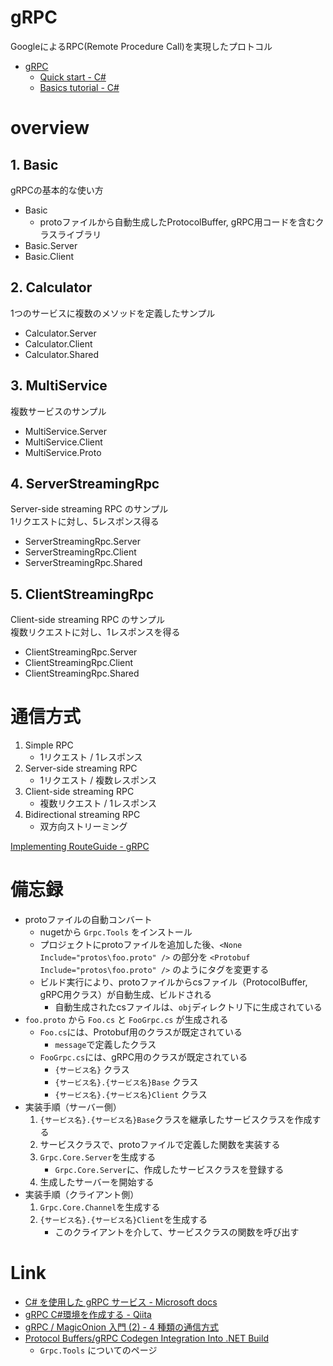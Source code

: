 # gRPC

GoogleによるRPC(Remote Procedure Call)を実現したプロトコル

- [gRPC](https://grpc.io/)
    - [Quick start - C#](https://www.grpc.io/docs/languages/csharp/quickstart/)
    - [Basics tutorial - C#](https://www.grpc.io/docs/languages/csharp/basics/)

# overview

## 1. Basic

gRPCの基本的な使い方

- Basic
    - protoファイルから自動生成したProtocolBuffer, gRPC用コードを含むクラスライブラリ
- Basic.Server
- Basic.Client

## 2. Calculator

1つのサービスに複数のメソッドを定義したサンプル

- Calculator.Server
- Calculator.Client
- Calculator.Shared

## 3. MultiService

複数サービスのサンプル

- MultiService.Server
- MultiService.Client
- MultiService.Proto

## 4. ServerStreamingRpc

Server-side streaming RPC のサンプル  
1リクエストに対し、5レスポンス得る

- ServerStreamingRpc.Server
- ServerStreamingRpc.Client
- ServerStreamingRpc.Shared

## 5. ClientStreamingRpc

Client-side streaming RPC のサンプル  
複数リクエストに対し、1レスポンスを得る

- ClientStreamingRpc.Server
- ClientStreamingRpc.Client
- ClientStreamingRpc.Shared

# 通信方式

1. Simple RPC
    - 1リクエスト / 1レスポンス
1. Server-side streaming RPC
    - 1リクエスト / 複数レスポンス
1. Client-side streaming RPC
    - 複数リクエスト / 1レスポンス
1. Bidirectional streaming RPC
    - 双方向ストリーミング

[Implementing RouteGuide - gRPC](https://www.grpc.io/docs/languages/csharp/basics/#implementing-routeguide)

# 備忘録

- protoファイルの自動コンバート
    - nugetから `Grpc.Tools` をインストール
    - プロジェクトにprotoファイルを追加した後、`<None Include="protos\foo.proto" />` の部分を `<Protobuf Include="protos\foo.proto" />` のようにタグを変更する
    - ビルド実行により、protoファイルからcsファイル（ProtocolBuffer, gRPC用クラス）が自動生成、ビルドされる
        - 自動生成されたcsファイルは、`obj`ディレクトリ下に生成されている
- `foo.proto` から `Foo.cs` と `FooGrpc.cs` が生成される
    - `Foo.cs`には、Protobuf用のクラスが既定されている
        - `message`で定義したクラス
    - `FooGrpc.cs`には、gRPC用のクラスが既定されている
        - `{サービス名}` クラス
        - `{サービス名}.{サービス名}Base` クラス
        - `{サービス名}.{サービス名}Client` クラス
- 実装手順（サーバー側）
    1. `{サービス名}.{サービス名}Base`クラスを継承したサービスクラスを作成する
    1. サービスクラスで、protoファイルで定義した関数を実装する
    1. `Grpc.Core.Server`を生成する
        - `Grpc.Core.Server`に、作成したサービスクラスを登録する
    1. 生成したサーバーを開始する
- 実装手順（クライアント側）
    1. `Grpc.Core.Channel`を生成する
    1. `{サービス名}.{サービス名}Client`を生成する
        - このクライアントを介して、サービスクラスの関数を呼び出す

# Link

- [C# を使用した gRPC サービス - Microsoft docs](https://docs.microsoft.com/ja-jp/aspnet/core/grpc/basics?view=aspnetcore-5.0)
- [gRPC C#環境を作成する - Qiita](https://qiita.com/muroon/items/4e12dde47b9e8b1e94d3)
- [gRPC / MagicOnion 入門 (2) - 4 種類の通信方式](https://blog.xin9le.net/entry/2017/06/11/182515)
- [Protocol Buffers/gRPC Codegen Integration Into .NET Build](https://github.com/grpc/grpc/blob/master/src/csharp/BUILD-INTEGRATION.md)
    - `Grpc.Tools` についてのページ